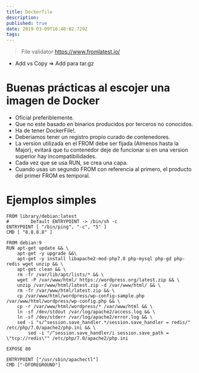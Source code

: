 ```yaml
---
title: Dockerfile
description: 
published: true
date: 2019-03-09T16:40:02.729Z
tags: 
---
```


> File validator https://www.fromlatest.io/

- Add vs Copy => Add para tar.gz

# Buenas prácticas al escojer una imagen de Docker
- Oficial preferiblemente.
- Que no este basado en binarios producidos por terceros no conocidos.
- Ha de tener DockerFile!.
- Deberiamos tener un registro propio curado de contenedores.
- La version utilizada en el FROM debe ser fijada (Almenos hasta la Major), evitará que tu contenedor deje de funcionar si en una version superior hay incompatibilidades.
- Cada vez que se usa RUN, se crea una capa.
- Cuando usas un segundo FROM con referencia al primero, el producto del primer FROM es temporal.

# Ejemplos simples

```
FROM library/debian:latest
#        Default ENTRYPOINT -> /bin/sh -c
ENTRYPOINT [ "/bin/ping", "-c", "5" ]
CMD [ "8.8.8.8" ]
```

```
FROM debian:9
RUN apt-get update && \
    apt-get -y upgrade &&\
    apt-get -y install libapache2-mod-php7.0 php-mysql php-gd php-redis wget unzip && \
    apt-get clean && \
    rm -fr /var/lib/apt/lists/* && \
    wget -P /var/www/html/ https://wordpress.org/latest.zip && \
    unzip /var/www/html/latest.zip -d /var/www/html/ && \
    rm -fr /var/www/html/latest.zip && \
    cp /var/www/html/wordpress/wp-config-sample.php /var/www/html/wordpress/wp-config.php && \
    cp -r /var/www/html/wordpress/* /var/www/html && \
    ln -sf /dev/stdout /var/log/apache2/access.log && \
    ln -sf /dev/stderr /var/log/apache2/error.log && \
    sed -i "s/^session.save_handler.*/session.save_handler = redis/" /etc/php/7.0/apache2/php.ini && \
		sed -i "/^session.save_handler/i session.save_path = \"tcp://redis\"" /etc/php/7.0/apache2/php.ini

EXPOSE 80

ENTRYPOINT ["/usr/sbin/apachectl"]
CMD ["-DFOREGROUND"]
```